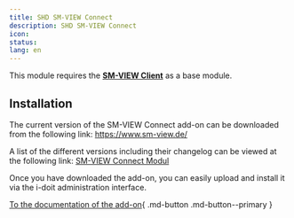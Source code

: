 ```yaml
---
title: SHD SM-VIEW Connect
description: SHD SM-VIEW Connect
icon:
status:
lang: en
---
```


This module requires the [**SM-VIEW Client**](https://smdocu.atlassian.net/wiki/spaces/SKB/pages/742260740/SM-VIEW+Client) as a base module.

## Installation

The current version of the SM-VIEW Connect add-on can be downloaded from the following link: <https://www.sm-view.de/>

A list of the different versions including their changelog can be viewed at the following link: [SM-VIEW Connect Modul](https://smdocu.atlassian.net/wiki/x/KwCcgw)

Once you have downloaded the add-on, you can easily upload and install it via the i-doit administration interface.

[To the documentation of the add-on](https://smdocu.atlassian.net/wiki/spaces/SKB/pages/2185429011/Modul+Connect){ .md-button .md-button--primary }
